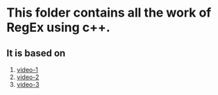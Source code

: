 # This folder contains all the work of RegEx using c++.
## It is based on
1. [video-1](https://www.youtube.com/watch?v=9K4N6MO_R1Y&list=PLGLfVvz_LVvQ9S8YSV0iDsuEU8v11yP9M&index=29)
2. [video-2](https://www.youtube.com/watch?v=NPccLyAHD6Y&list=PLGLfVvz_LVvQ9S8YSV0iDsuEU8v11yP9M&index=23)
3. [video-3](https://www.youtube.com/watch?v=tsR2rNTX3D0&list=PLGLfVvz_LVvQ9S8YSV0iDsuEU8v11yP9M&index=24)
